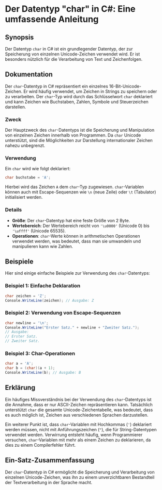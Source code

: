 <!--
Meta Description: # Der Datentyp "char" in C#: Eine umfassende Anleitung ## Synopsis Der Datentyp `char` in C# ist ein grundlegender Datentyp, der zur Speicherung von e...
Meta Keywords: char, zeichen, der, von, unicode
-->

# Der Datentyp "char" in C#: Eine umfassende Anleitung

## Synopsis
Der Datentyp `char` in C# ist ein grundlegender Datentyp, der zur Speicherung von einzelnen Unicode-Zeichen verwendet wird. Er ist besonders nützlich für die Verarbeitung von Text und Zeichenfolgen.

## Dokumentation
Der `char`-Datentyp in C# repräsentiert ein einzelnes 16-Bit-Unicode-Zeichen. Er wird häufig verwendet, um Zeichen in Strings zu speichern oder zu verarbeiten. Der `char`-Typ wird durch das Schlüsselwort `char` deklariert und kann Zeichen wie Buchstaben, Zahlen, Symbole und Steuerzeichen darstellen.

### Zweck
Der Hauptzweck des `char`-Datentyps ist die Speicherung und Manipulation von einzelnen Zeichen innerhalb von Programmen. Da `char` Unicode unterstützt, sind die Möglichkeiten zur Darstellung internationaler Zeichen nahezu unbegrenzt.

### Verwendung
Ein `char` wird wie folgt deklariert:
```csharp
char buchstabe = 'A';
```
Hierbei wird das Zeichen `A` dem `char`-Typ zugewiesen. `char`-Variablen können auch mit Escape-Sequenzen wie `\n` (neue Zeile) oder `\t` (Tabulator) initialisiert werden.

### Details
- **Größe**: Der `char`-Datentyp hat eine feste Größe von 2 Byte.
- **Wertebereich**: Der Wertebereich reicht von `'\u0000'` (Unicode 0) bis `'\uffff'` (Unicode 65535).
- **Operationen**: `char`-Werte können in arithmetischen Operationen verwendet werden, was bedeutet, dass man sie umwandeln und manipulieren kann wie Zahlen.

## Beispiele
Hier sind einige einfache Beispiele zur Verwendung des `char`-Datentyps:

### Beispiel 1: Einfache Deklaration
```csharp
char zeichen = 'Z';
Console.WriteLine(zeichen); // Ausgabe: Z
```

### Beispiel 2: Verwendung von Escape-Sequenzen
```csharp
char newline = '\n';
Console.WriteLine("Erster Satz." + newline + "Zweiter Satz."); 
// Ausgabe:
// Erster Satz.
// Zweiter Satz.
```

### Beispiel 3: Char-Operationen
```csharp
char a = 'A';
char b = (char)(a + 1);
Console.WriteLine(b); // Ausgabe: B
```

## Erklärung
Ein häufiges Missverständnis bei der Verwendung des `char`-Datentyps ist die Annahme, dass er nur ASCII-Zeichen repräsentieren kann. Tatsächlich unterstützt `char` die gesamte Unicode-Zeichentabelle, was bedeutet, dass es auch möglich ist, Zeichen aus verschiedenen Sprachen darzustellen.

Ein weiterer Punkt ist, dass `char`-Variablen mit Hochkommas (`'`) deklariert werden müssen, nicht mit Anführungszeichen (`"`), die für String-Datentypen verwendet werden. Verwirrung entsteht häufig, wenn Programmierer versuchen, `char`-Variablen mit mehr als einem Zeichen zu deklarieren, da dies zu einem Compilerfehler führt.

## Ein-Satz-Zusammenfassung
Der `char`-Datentyp in C# ermöglicht die Speicherung und Verarbeitung von einzelnen Unicode-Zeichen, was ihn zu einem unverzichtbaren Bestandteil der Textverarbeitung in der Sprache macht.